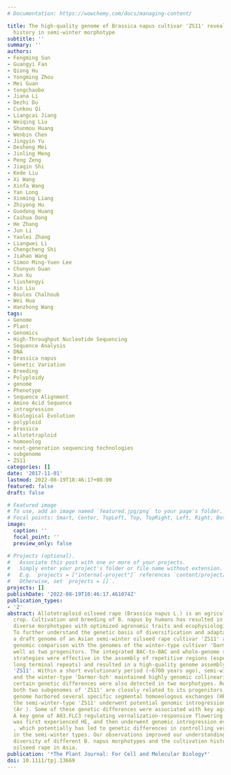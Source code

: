 ```yaml
---
# Documentation: https://wowchemy.com/docs/managing-content/

title: The high-quality genome of Brassica napus cultivar 'ZS11' reveals the introgression
  history in semi-winter morphotype
subtitle: ''
summary: ''
authors:
- Fengming Sun
- Guangyi Fan
- Qiong Hu
- Yongming Zhou
- Mei Guan
- tongchaobo
- Jiana Li
- Dezhi Du
- Cunkou Qi
- Liangcai Jiang
- Weiqing Liu
- Shunmou Huang
- Wenbin Chen
- Jingyin Yu
- Desheng Mei
- Jinling Meng
- Peng Zeng
- Jiaqin Shi
- Kede Liu
- Xi Wang
- Xinfa Wang
- Yan Long
- Xinming Liang
- Zhiyong Hu
- Guodong Huang
- Caihua Dong
- He Zhang
- Jun Li
- Yaolei Zhang
- Liangwei Li
- Chengcheng Shi
- Jiahao Wang
- Simon Ming-Yuen Lee
- Chunyun Guan
- Xun Xu
- liushengyi
- Xin Liu
- Boulos Chalhoub
- Wei Hua
- Hanzhong Wang
tags:
- Genome
- Plant
- Genomics
- High-Throughput Nucleotide Sequencing
- Sequence Analysis
- DNA
- Brassica napus
- Genetic Variation
- Breeding
- Polyploidy
- genome
- Phenotype
- Sequence Alignment
- Amino Acid Sequence
- introgression
- Biological Evolution
- polyploid
- Brassica
- allotetraploid
- homoeolog
- next-generation sequencing technologies
- subgenome
- ZS11
categories: []
date: '2017-11-01'
lastmod: 2022-08-19T18:46:17+08:00
featured: false
draft: false

# Featured image
# To use, add an image named `featured.jpg/png` to your page's folder.
# Focal points: Smart, Center, TopLeft, Top, TopRight, Left, Right, BottomLeft, Bottom, BottomRight.
image:
  caption: ''
  focal_point: ''
  preview_only: false

# Projects (optional).
#   Associate this post with one or more of your projects.
#   Simply enter your project's folder or file name without extension.
#   E.g. `projects = ["internal-project"]` references `content/project/deep-learning/index.md`.
#   Otherwise, set `projects = []`.
projects: []
publishDate: '2022-08-19T10:46:17.461074Z'
publication_types:
- '2'
abstract: Allotetraploid oilseed rape (Brassica napus L.) is an agriculturally important
  crop. Cultivation and breeding of B. napus by humans has resulted in numerous genetically
  diverse morphotypes with optimized agronomic traits and ecophysiological adaptation.
  To further understand the genetic basis of diversification and adaptation, we report
  a draft genome of an Asian semi-winter oilseed rape cultivar 'ZS11' and its comprehensive
  genomic comparison with the genomes of the winter-type cultivar 'Darmor-bzh' as
  well as two progenitors. The integrated BAC-to-BAC and whole-genome shotgun sequencing
  strategies were effective in the assembly of repetitive regions (especially young
  long terminal repeats) and resulted in a high-quality genome assembly of B. napus
  'ZS11'. Within a short evolutionary period (~6700 years ago), semi-winter-type 'ZS11'
  and the winter-type 'Darmor-bzh' maintained highly genomic collinearity. Even so,
  certain genetic differences were also detected in two morphotypes. Relative to 'Darmor-bzh',
  both two subgenomes of 'ZS11' are closely related to its progenitors, and the 'ZS11'
  genome harbored several specific segmental homoeologous exchanges (HEs). Furthermore,
  the semi-winter-type 'ZS11' underwent potential genomic introgressions with B. rapa
  (Ar ). Some of these genetic differences were associated with key agronomic traits.
  A key gene of A03.FLC3 regulating vernalization-responsive flowering time in 'ZS11'
  was first experienced HE, and then underwent genomic introgression event with Ar
  , which potentially has led to genetic differences in controlling vernalization
  in the semi-winter types. Our observations improved our understanding of the genetic
  diversity of different B. napus morphotypes and the cultivation history of semi-winter
  oilseed rape in Asia.
publication: '*The Plant Journal: For Cell and Molecular Biology*'
doi: 10.1111/tpj.13669
---
```


